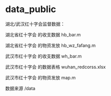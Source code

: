 # data_public
湖北/武汉红十字会监督数据：


湖北省红十字会 的收支数据 hb_bar.m

湖北省红十字会 的物资发放 hb_wz_fafang.m


武汉市红十字会 的收支数据 wh_bar.m

武汉市红十字会 的数据表格 wuhan_redcorss.xlsx

武汉市红十字会 的物资发放 map.m

数据来源  /data
